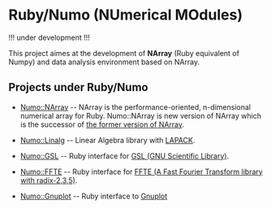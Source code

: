 # Ruby/Numo (NUmerical MOdules)

!!! under development !!!

This project aimes at the development of
**NArray** (Ruby equivalent of Numpy) and
data analysis environment based on NArray.

## Projects under Ruby/Numo

* [Numo::NArray](https://github.com/ruby-numo/narray) -- 
NArray is the performance-oriented, n-dimensional numerical array for Ruby.
Numo::NArray is new version of NArray which is the successor of
[the former version of NArray](https://github.com/masa16/narray).

* [Numo::Linalg](https://github.com/ruby-numo/numo-linalg) -- 
Linear Algebra library with [LAPACK](http://www.netlib.org/lapack/).

* [Numo::GSL](https://github.com/ruby-numo/numo-gsl) -- 
Ruby interface for [GSL (GNU Scientific Library)](http://www.gnu.org/software/gsl/).

* [Numo::FFTE](https://github.com/ruby-numo/numo-ffte) -- 
Ruby interface for [FFTE (A Fast Fourier Transform library with radix-2,3,5)](http://www.ffte.jp/).

* [Numo::Gnuplot](https://github.com/ruby-numo/gnuplot) -- 
Ruby interface to [Gnuplot](http://www.gnuplot.info/)
